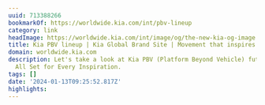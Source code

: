 ```yaml
---
uuid: 713388266
bookmarkOf: https://worldwide.kia.com/int/pbv-lineup
category: link
headImage: https://worldwide.kia.com/int/image/og/the-new-kia-og-image.jpg
title: Kia PBV lineup | Kia Global Brand Site | Movement that inspires
domain: worldwide.kia.com
description: Let's take a look at Kia PBV (Platform Beyond Vehicle) future lineup.
  All Set for Every Inspiration.
tags: []
date: '2024-01-13T09:25:52.817Z'
highlights: 
---
```



